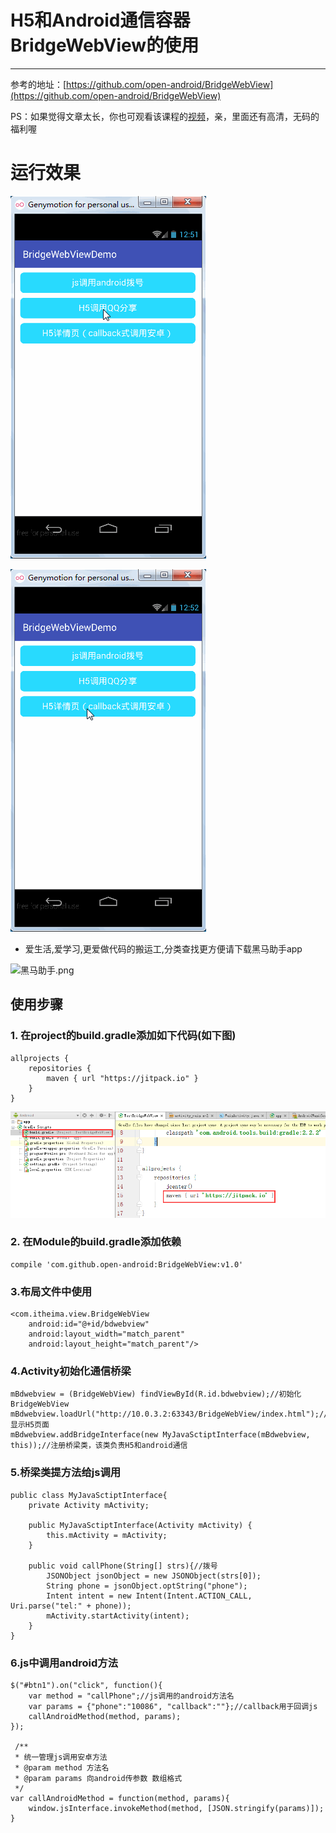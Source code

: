 # H5和Android通信容器BridgeWebView的使用
---
参考的地址：[https://github.com/open-android/BridgeWebView](https://github.com/open-android/BridgeWebView)

 PS：如果觉得文章太长，你也可观看该课程的[视频](https://www.boxuegu.com/web/html/video.html?courseId=172&sectionId=8a2c9bed5a3a4c7e015a3bbffc6107ed&chapterId=8a2c9bed5a3a4c7e015a3b06a0be0698&vId=8a2c9bed5a3a4c7e015a3adf255203f2&videoId=C00D92795CD598059C33DC5901307461)，亲，里面还有高清，无码的福利喔

# 运行效果

![](screenshot1.gif)


![](screenshot2.gif)

* 爱生活,爱学习,更爱做代码的搬运工,分类查找更方便请下载黑马助手app


![黑马助手.png](http://upload-images.jianshu.io/upload_images/4037105-f777f1214328dcc4.png?imageMogr2/auto-orient/strip%7CimageView2/2/w/1240)

## 使用步骤

### 1. 在project的build.gradle添加如下代码(如下图)

	allprojects {
	    repositories {
	        maven { url "https://jitpack.io" }
	    }
	}

![](build_project.png)
	

	
### 2. 在Module的build.gradle添加依赖

    compile 'com.github.open-android:BridgeWebView:v1.0'

### 3.布局文件中使用

	<com.itheima.view.BridgeWebView
		android:id="@+id/bdwebview"
		android:layout_width="match_parent"
		android:layout_height="match_parent"/>

### 4.Activity初始化通信桥梁

	mBdwebview = (BridgeWebView) findViewById(R.id.bdwebview);//初始化BridgeWebView
	mBdwebview.loadUrl("http://10.0.3.2:63343/BridgeWebView/index.html");//显示H5页面
	mBdwebview.addBridgeInterface(new MyJavaSctiptInterface(mBdwebview, this));//注册桥梁类，该类负责H5和android通信

### 5.桥梁类提方法给js调用
	
   	public class MyJavaSctiptInterface{
        private Activity mActivity;

        public MyJavaSctiptInterface(Activity mActivity) {
            this.mActivity = mActivity;
        }

        public void callPhone(String[] strs){//拨号
            JSONObject jsonObject = new JSONObject(strs[0]);
            String phone = jsonObject.optString("phone");
            Intent intent = new Intent(Intent.ACTION_CALL, Uri.parse("tel:" + phone));
            mActivity.startActivity(intent);
        }
    }

### 6.js中调用android方法

	$("#btn1").on("click", function(){
        var method = "callPhone";//js调用的android方法名
        var params = {"phone":"10086", "callback":""};//callback用于回调js
        callAndroidMethod(method, params);
    });

	 /**
     * 统一管理js调用安卓方法
     * @param method 方法名
     * @param params 向android传参数 数组格式
     */
    var callAndroidMethod = function(method, params){
        window.jsInterface.invokeMethod(method, [JSON.stringify(params)]);
    }
    
